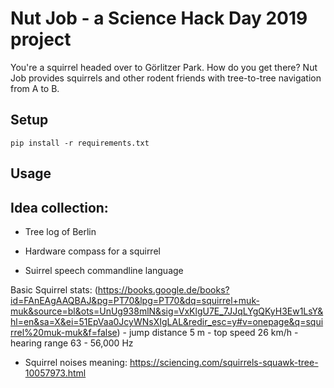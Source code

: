 # Nut Job - a Science Hack Day 2019 project

You're a squirrel headed over to Görlitzer Park. How do you get there? 
Nut Job provides squirrels and other rodent friends with tree-to-tree navigation from A to B.

## Setup
```
pip install -r requirements.txt
```

## Usage

## Idea collection:

- Tree log of Berlin

- Hardware compass for a squirrel

- Suirrel speech commandline language

Basic Squirrel stats:
    (https://books.google.de/books?id=FAnEAgAAQBAJ&pg=PT70&lpg=PT70&dq=squirrel+muk-muk&source=bl&ots=UnUg938mlN&sig=VxKlgU7E_7JJqLYgQKyH3Ew1LsY&hl=en&sa=X&ei=51EpVaa0JcyWNsXIgLAL&redir_esc=y#v=onepage&q=squirrel%20muk-muk&f=false)
    - jump distance 5 m
    - top speed 26 km/h
    - hearing range 63 - 56,000 Hz
    
- Squirrel noises meaning:
    https://sciencing.com/squirrels-squawk-tree-10057973.html
    
